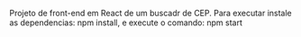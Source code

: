 Projeto de front-end em React de um buscadr de CEP. Para executar instale as dependencias: npm install, e execute o comando: npm start